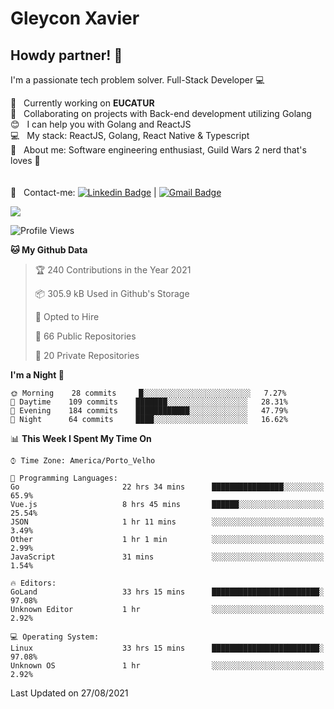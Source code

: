 # Gleycon Xavier

## Howdy partner! 👋

I'm a passionate tech problem solver.
Full-Stack Developer :computer:

 :rocket:  &nbsp; Currently working on **EUCATUR**
 <br/> :purple_heart: &nbsp; Collaborating on projects with Back-end development utilizing Golang
 <br/> :blush: &nbsp; I can help you with Golang and ReactJS
 <br/> :computer: &nbsp; My stack: ReactJS, Golang, React Native & Typescript
 <br/> 💬  &nbsp; About me: Software engineering enthusiast, Guild Wars 2 nerd that's loves :apple:
 <br/>
 <br/>
 <br/> :email: &nbsp; Contact-me: [![Linkedin Badge](https://img.shields.io/badge/-GleyconXavier-blue?style=flat-square&logo=Linkedin&logoColor=white&link=https://www.linkedin.com/in/gleyconxavier/)](https://www.linkedin.com/in/gleyconxavier/) 
| 
[![Gmail Badge](https://img.shields.io/badge/-gleyconxcarlos@gmail.com-c14438?style=flat-square&logo=Gmail&logoColor=white&link=mailto:gleyconxcarlos@gmail.com)](mailto:gleyconxcarlos@gmail.com)

![](https://komarev.com/ghpvc/?username=gleyconxavier)

<!--START_SECTION:waka-->
![Profile Views](http://img.shields.io/badge/Profile%20Views-0-blue)

**🐱 My Github Data** 

> 🏆 240 Contributions in the Year 2021
 > 
> 📦 305.9 kB Used in Github's Storage 
 > 
> 💼 Opted to Hire
 > 
> 📜 66 Public Repositories 
 > 
> 🔑 20 Private Repositories  
 > 
**I'm a Night 🦉** 

```text
🌞 Morning    28 commits     █░░░░░░░░░░░░░░░░░░░░░░░░   7.27% 
🌆 Daytime    109 commits    ███████░░░░░░░░░░░░░░░░░░   28.31% 
🌃 Evening    184 commits    ████████████░░░░░░░░░░░░░   47.79% 
🌙 Night      64 commits     ████░░░░░░░░░░░░░░░░░░░░░   16.62%

```


📊 **This Week I Spent My Time On** 

```text
⌚︎ Time Zone: America/Porto_Velho

💬 Programming Languages: 
Go                       22 hrs 34 mins      ████████████████░░░░░░░░░   65.9% 
Vue.js                   8 hrs 45 mins       ██████░░░░░░░░░░░░░░░░░░░   25.54% 
JSON                     1 hr 11 mins        ░░░░░░░░░░░░░░░░░░░░░░░░░   3.49% 
Other                    1 hr 1 min          ░░░░░░░░░░░░░░░░░░░░░░░░░   2.99% 
JavaScript               31 mins             ░░░░░░░░░░░░░░░░░░░░░░░░░   1.54%

🔥 Editors: 
GoLand                   33 hrs 15 mins      ████████████████████████░   97.08% 
Unknown Editor           1 hr                ░░░░░░░░░░░░░░░░░░░░░░░░░   2.92%

💻 Operating System: 
Linux                    33 hrs 15 mins      ████████████████████████░   97.08% 
Unknown OS               1 hr                ░░░░░░░░░░░░░░░░░░░░░░░░░   2.92%

```


 Last Updated on 27/08/2021
<!--END_SECTION:waka-->

